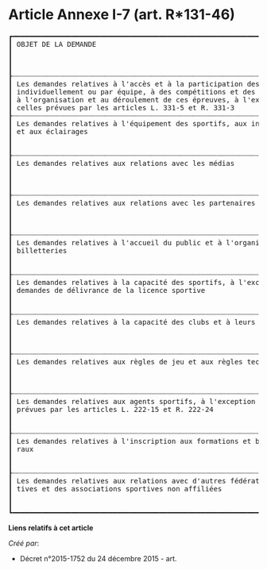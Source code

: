 # Article Annexe I-7 (art. R*131-46)

<pre>
┏━━━━━━━━━━━━━━━━━━━━━━━━━━━━━━━━━━━━━━━━━━━━━━━━━━━━━━━━━━━━━━━━━━━━━━━━┳━━━━━━━━━━━━━━━━━━┳━━━━━━━━━━━━━━━━━━━━━━━━━━━━━━━┓
┃ OBJET DE LA DEMANDE                                                    ┃ DISPOSITIONS AP- ┃ DÉLAI À L'EXPIRATION DUQUEL   ┃
┃                                                                        ┃ PLICABLES        ┃ la décision de rejet est ac-  ┃
┃                                                                        ┃                  ┃ quise, lorsqu'il est diffé-   ┃
┃                                                                        ┃                  ┃ rent du délai de deux mois    ┃
┠┈┈┈┈┈┈┈┈┈┈┈┈┈┈┈┈┈┈┈┈┈┈┈┈┈┈┈┈┈┈┈┈┈┈┈┈┈┈┈┈┈┈┈┈┈┈┈┈┈┈┈┈┈┈┈┈┈┈┈┈┈┈┈┈┈┈┈┈┈┈┈┈╂┈┈┈┈┈┈┈┈┈┈┈┈┈┈┈┈┈┈╂┈┈┈┈┈┈┈┈┈┈┈┈┈┈┈┈┈┈┈┈┈┈┈┈┈┈┈┈┈┈┈┨
┃ Les demandes relatives à l'accès et à la participation des sportifs,   ┃ Règlements des   ┃                               ┃
┃ individuellement ou par équipe, à des compétitions et des épreuves et  ┃ fédérations      ┃                               ┃
┃ à l'organisation et au déroulement de ces épreuves, à l'exception de   ┃ sportives délé-  ┃                               ┃
┃ celles prévues par les articles L. 331-5 et R. 331-3                   ┃ gataires         ┃                               ┃
┠┈┈┈┈┈┈┈┈┈┈┈┈┈┈┈┈┈┈┈┈┈┈┈┈┈┈┈┈┈┈┈┈┈┈┈┈┈┈┈┈┈┈┈┈┈┈┈┈┈┈┈┈┈┈┈┈┈┈┈┈┈┈┈┈┈┈┈┈┈┈┈┈╂┈┈┈┈┈┈┈┈┈┈┈┈┈┈┈┈┈┈╂┈┈┈┈┈┈┈┈┈┈┈┈┈┈┈┈┈┈┈┈┈┈┈┈┈┈┈┈┈┈┈┨
┃ Les demandes relatives à l'équipement des sportifs, aux installations  ┃ Règlements des   ┃                               ┃
┃ et aux éclairages                                                      ┃ fédérations      ┃                               ┃
┃                                                                        ┃ sportives délé-  ┃                               ┃
┃                                                                        ┃ gataires         ┃                               ┃
┠┈┈┈┈┈┈┈┈┈┈┈┈┈┈┈┈┈┈┈┈┈┈┈┈┈┈┈┈┈┈┈┈┈┈┈┈┈┈┈┈┈┈┈┈┈┈┈┈┈┈┈┈┈┈┈┈┈┈┈┈┈┈┈┈┈┈┈┈┈┈┈┈╂┈┈┈┈┈┈┈┈┈┈┈┈┈┈┈┈┈┈╂┈┈┈┈┈┈┈┈┈┈┈┈┈┈┈┈┈┈┈┈┈┈┈┈┈┈┈┈┈┈┈┨
┃ Les demandes relatives aux relations avec les médias                   ┃ Règlements des   ┃                               ┃
┃                                                                        ┃ fédérations      ┃                               ┃
┃                                                                        ┃ sportives délé-  ┃                               ┃
┃                                                                        ┃ gataires         ┃                               ┃
┠┈┈┈┈┈┈┈┈┈┈┈┈┈┈┈┈┈┈┈┈┈┈┈┈┈┈┈┈┈┈┈┈┈┈┈┈┈┈┈┈┈┈┈┈┈┈┈┈┈┈┈┈┈┈┈┈┈┈┈┈┈┈┈┈┈┈┈┈┈┈┈┈╂┈┈┈┈┈┈┈┈┈┈┈┈┈┈┈┈┈┈╂┈┈┈┈┈┈┈┈┈┈┈┈┈┈┈┈┈┈┈┈┈┈┈┈┈┈┈┈┈┈┈┨
┃ Les demandes relatives aux relations avec les partenaires commerciaux  ┃ Règlements des   ┃                               ┃
┃                                                                        ┃ fédérations      ┃                               ┃
┃                                                                        ┃ sportives délé-  ┃                               ┃
┃                                                                        ┃ gataires         ┃                               ┃
┠┈┈┈┈┈┈┈┈┈┈┈┈┈┈┈┈┈┈┈┈┈┈┈┈┈┈┈┈┈┈┈┈┈┈┈┈┈┈┈┈┈┈┈┈┈┈┈┈┈┈┈┈┈┈┈┈┈┈┈┈┈┈┈┈┈┈┈┈┈┈┈┈╂┈┈┈┈┈┈┈┈┈┈┈┈┈┈┈┈┈┈╂┈┈┈┈┈┈┈┈┈┈┈┈┈┈┈┈┈┈┈┈┈┈┈┈┈┈┈┈┈┈┈┨
┃ Les demandes relatives à l'accueil du public et à l'organisation des   ┃ Règlements des   ┃                               ┃
┃ billetteries                                                           ┃ fédérations      ┃                               ┃
┃                                                                        ┃ sportives délé-  ┃                               ┃
┃                                                                        ┃ gataires         ┃                               ┃
┠┈┈┈┈┈┈┈┈┈┈┈┈┈┈┈┈┈┈┈┈┈┈┈┈┈┈┈┈┈┈┈┈┈┈┈┈┈┈┈┈┈┈┈┈┈┈┈┈┈┈┈┈┈┈┈┈┈┈┈┈┈┈┈┈┈┈┈┈┈┈┈┈╂┈┈┈┈┈┈┈┈┈┈┈┈┈┈┈┈┈┈╂┈┈┈┈┈┈┈┈┈┈┈┈┈┈┈┈┈┈┈┈┈┈┈┈┈┈┈┈┈┈┈┨
┃ Les demandes relatives à la capacité des sportifs, à l'exception des   ┃ Règlements des   ┃                               ┃
┃ demandes de délivrance de la licence sportive                          ┃ fédérations      ┃                               ┃
┃                                                                        ┃ sportives délé-  ┃                               ┃
┃                                                                        ┃ gataires         ┃                               ┃
┠┈┈┈┈┈┈┈┈┈┈┈┈┈┈┈┈┈┈┈┈┈┈┈┈┈┈┈┈┈┈┈┈┈┈┈┈┈┈┈┈┈┈┈┈┈┈┈┈┈┈┈┈┈┈┈┈┈┈┈┈┈┈┈┈┈┈┈┈┈┈┈┈╂┈┈┈┈┈┈┈┈┈┈┈┈┈┈┈┈┈┈╂┈┈┈┈┈┈┈┈┈┈┈┈┈┈┈┈┈┈┈┈┈┈┈┈┈┈┈┈┈┈┈┨
┃ Les demandes relatives à la capacité des clubs et à leurs statuts      ┃ Règlements des   ┃                               ┃
┃                                                                        ┃ fédérations      ┃                               ┃
┃                                                                        ┃ sportives délé-  ┃                               ┃
┃                                                                        ┃ gataires         ┃                               ┃
┠┈┈┈┈┈┈┈┈┈┈┈┈┈┈┈┈┈┈┈┈┈┈┈┈┈┈┈┈┈┈┈┈┈┈┈┈┈┈┈┈┈┈┈┈┈┈┈┈┈┈┈┈┈┈┈┈┈┈┈┈┈┈┈┈┈┈┈┈┈┈┈┈╂┈┈┈┈┈┈┈┈┈┈┈┈┈┈┈┈┈┈╂┈┈┈┈┈┈┈┈┈┈┈┈┈┈┈┈┈┈┈┈┈┈┈┈┈┈┈┈┈┈┈┨
┃ Les demandes relatives aux règles de jeu et aux règles techniques      ┃ Règlements des   ┃                               ┃
┃                                                                        ┃ fédérations      ┃                               ┃
┃                                                                        ┃ sportives délé-  ┃                               ┃
┃                                                                        ┃ gataires         ┃                               ┃
┠┈┈┈┈┈┈┈┈┈┈┈┈┈┈┈┈┈┈┈┈┈┈┈┈┈┈┈┈┈┈┈┈┈┈┈┈┈┈┈┈┈┈┈┈┈┈┈┈┈┈┈┈┈┈┈┈┈┈┈┈┈┈┈┈┈┈┈┈┈┈┈┈╂┈┈┈┈┈┈┈┈┈┈┈┈┈┈┈┈┈┈╂┈┈┈┈┈┈┈┈┈┈┈┈┈┈┈┈┈┈┈┈┈┈┈┈┈┈┈┈┈┈┈┨
┃ Les demandes relatives aux agents sportifs, à l'exception de celles    ┃ Règlements des   ┃                               ┃
┃ prévues par les articles L. 222-15 et R. 222-24                        ┃ fédérations      ┃                               ┃
┃                                                                        ┃ sportives délé-  ┃                               ┃
┃                                                                        ┃ gataires         ┃                               ┃
┠┈┈┈┈┈┈┈┈┈┈┈┈┈┈┈┈┈┈┈┈┈┈┈┈┈┈┈┈┈┈┈┈┈┈┈┈┈┈┈┈┈┈┈┈┈┈┈┈┈┈┈┈┈┈┈┈┈┈┈┈┈┈┈┈┈┈┈┈┈┈┈┈╂┈┈┈┈┈┈┈┈┈┈┈┈┈┈┈┈┈┈╂┈┈┈┈┈┈┈┈┈┈┈┈┈┈┈┈┈┈┈┈┈┈┈┈┈┈┈┈┈┈┈┨
┃ Les demandes relatives à l'inscription aux formations et brevets fédé- ┃ Règlements des   ┃                               ┃
┃ raux                                                                   ┃ fédérations      ┃                               ┃
┃                                                                        ┃ sportives délé-  ┃                               ┃
┃                                                                        ┃ gataires         ┃                               ┃
┠┈┈┈┈┈┈┈┈┈┈┈┈┈┈┈┈┈┈┈┈┈┈┈┈┈┈┈┈┈┈┈┈┈┈┈┈┈┈┈┈┈┈┈┈┈┈┈┈┈┈┈┈┈┈┈┈┈┈┈┈┈┈┈┈┈┈┈┈┈┈┈┈╂┈┈┈┈┈┈┈┈┈┈┈┈┈┈┈┈┈┈╂┈┈┈┈┈┈┈┈┈┈┈┈┈┈┈┈┈┈┈┈┈┈┈┈┈┈┈┈┈┈┈┨
┃ Les demandes relatives aux relations avec d'autres fédérations spor-   ┃ Règlements des   ┃                               ┃
┃ tives et des associations sportives non affiliées                      ┃ fédérations      ┃                               ┃
┃                                                                        ┃ sportives délé-  ┃                               ┃
┃                                                                        ┃ gataires         ┃                               ┃
┗━━━━━━━━━━━━━━━━━━━━━━━━━━━━━━━━━━━━━━━━━━━━━━━━━━━━━━━━━━━━━━━━━━━━━━━━┻━━━━━━━━━━━━━━━━━━┻━━━━━━━━━━━━━━━━━━━━━━━━━━━━━━━┛
</pre>


**Liens relatifs à cet article**

_Créé par_:

  - Décret n°2015-1752 du 24 décembre 2015 - art.
